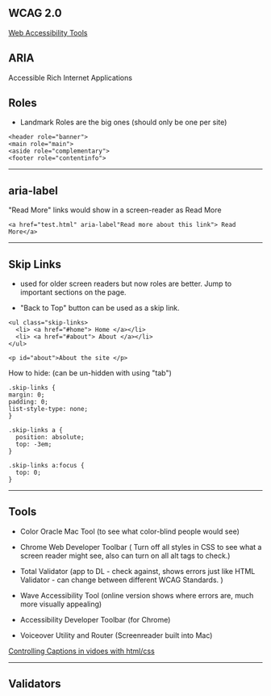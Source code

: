 ## WCAG 2.0

[Web Accessibility Tools ](https://frontendmasters.com/books/front-end-handbook/2018/tools/accessibility.html)

## ARIA

Accessible Rich Internet Applications

## Roles

- Landmark Roles are the big ones (should only be one per site)

```
<header role="banner">
<main role="main">
<aside role="complementary">
<footer role="contentinfo">
```

---

## aria-label

"Read More" links would show in a screen-reader as Read More

```
<a href="test.html" aria-label"Read more about this link"> Read More</a>
```

---

## Skip Links

- used for older screen readers but now roles are better. Jump to important sections on the page.

- "Back to Top" button can be used as a skip link.

```
<ul class="skip-links>
  <li> <a href="#home"> Home </a></li>
  <li> <a href="#about"> About </a></li>
</ul>

<p id="about">About the site </p>
```

How to hide: (can be un-hidden with using "tab")

```
.skip-links {
margin: 0;
padding: 0;
list-style-type: none;
}

.skip-links a {
  position: absolute;
  top: -3em;
}

.skip-links a:focus {
  top: 0;
}
```

---

## Tools

- Color Oracle Mac Tool (to see what color-blind people would see)

* Chrome Web Developer Toolbar ( Turn off all styles in CSS to see what a screen reader might see, also can turn on all alt tags to check.)

- Total Validator (app to DL - check against, shows errors just like HTML Validator - can change between different WCAG Standards. )

- Wave Accessibility Tool (online version shows where errors are, much more visually appealing)

- Accessibility Developer Toolbar (for Chrome)

- Voiceover Utility and Router (Screenreader built into Mac)

[Controlling Captions in vidoes with html/css](https://www.youtube.com/watch?v=DcWsUyhBykE&index=7&list=PLyuRouwmQCjlu6VexWFQNToJ3EaQUva1t)

---

## Validators
